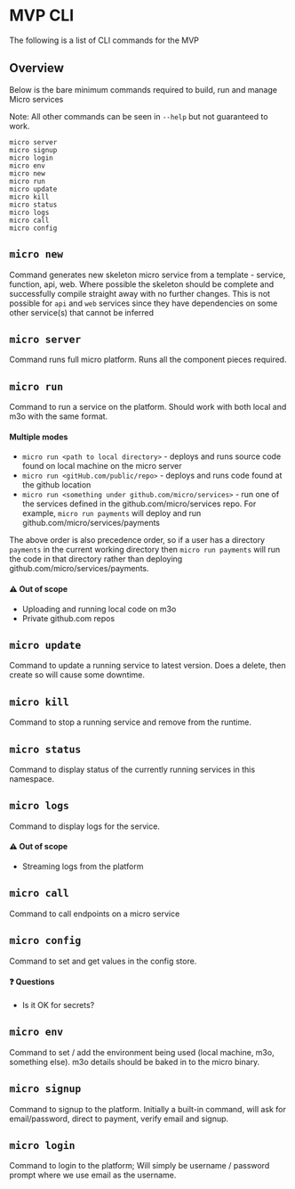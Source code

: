 # MVP CLI 

The following is a list of CLI commands for the MVP

## Overview

Below is the bare minimum commands required to build, run and manage Micro services

Note: All other commands can be seen in `--help` but not guaranteed to work. 

```
micro server
micro signup
micro login
micro env
micro new
micro run
micro update
micro kill
micro status
micro logs
micro call
micro config
```

## `micro new`
Command generates new skeleton micro service from a template - service, function, api, web. 
Where possible the skeleton should be complete and successfully compile straight away with no further changes. This is not possible for `api` and `web` services since they have dependencies on some other service(s) that cannot be inferred 

## `micro server` 
Command runs full micro platform. Runs all the component pieces required.

##  `micro run`
Command to run a service on the platform. Should work with both local and m3o with the same format. 

#### Multiple modes
- `micro run <path to local directory>` - deploys and runs source code found on local machine on the micro server
- `micro run <gitHub.com/public/repo>` - deploys and runs code found at the github location
- `micro run <something under github.com/micro/services>` - run one of the services defined in the github.com/micro/services repo. For example, `micro run payments` will deploy and run github.com/micro/services/payments

The above order is also precedence order, so if a user has a directory `payments` in the current working directory then `micro run payments` will run the code in that directory rather than deploying github.com/micro/services/payments.

#### :warning: Out of scope
- Uploading and running local code on m3o 
- Private github.com repos

## `micro update`
Command to update a running service to latest version. Does a delete, then create so will cause some downtime. 

## `micro kill`
Command to stop a running service and remove from the runtime.

## `micro status`
Command to display status of the currently running services in this namespace.

## `micro logs`
Command to display logs for the service. 

#### :warning: Out of scope

- Streaming logs from the platform

## `micro call`
Command to call endpoints on a micro service 

## `micro config`
Command to set and get values in the config store. 

#### :question: Questions
- Is it OK for secrets?

## `micro env`
Command to set / add the environment being used (local machine, m3o, something else). m3o details should be baked in to the micro binary.

## `micro signup`

Command to signup to the platform. Initially a built-in command, will ask for email/password, direct to payment, verify email and signup.

## `micro login`
Command to login to the platform; Will simply be username / password prompt where we use email as the username. 


